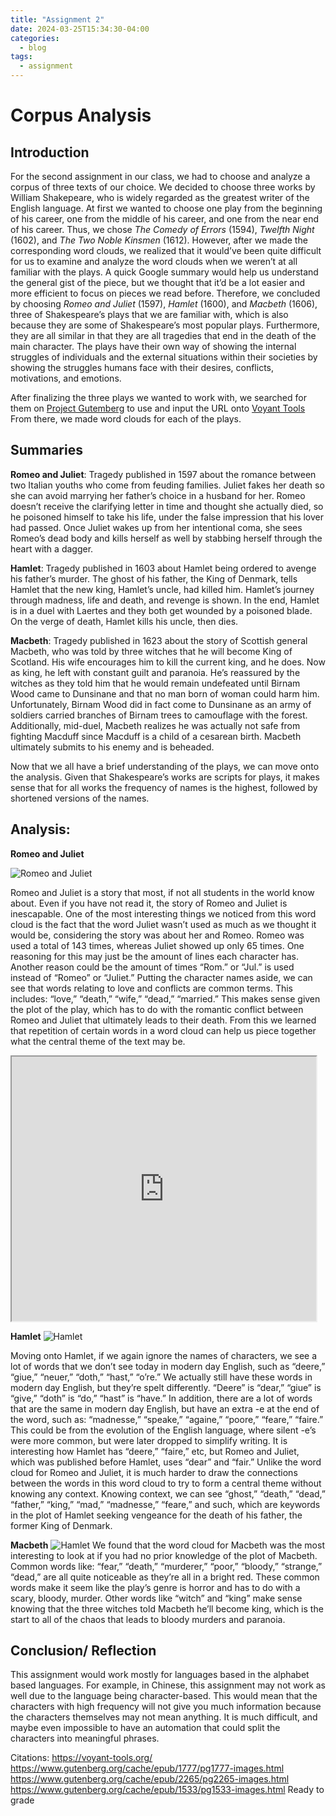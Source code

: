 ```yaml
---
title: "Assignment 2"
date: 2024-03-25T15:34:30-04:00
categories:
  - blog
tags:
  - assignment
---
```

# Corpus Analysis
## **Introduction**

For the second assignment in our class, we had to choose and analyze a corpus of three texts of our choice. We decided to choose three works by William Shakepeare, who is widely regarded as the greatest writer of the English language. At first we wanted to choose one play from the beginning of his career, one from the middle of his career, and one from the near end of his career. Thus, we chose *The Comedy of Errors* (1594), *Twelfth Night* (1602), and *The Two Noble Kinsmen* (1612). However, after we made the corresponding word clouds, we realized that it would’ve been quite difficult for us to examine and analyze the word clouds when we weren’t at all familiar with the plays. A quick Google summary would help us understand the general gist of the piece, but we thought that it’d be a lot easier and more efficient to focus on pieces we read before. Therefore, we concluded by choosing *Romeo and Juliet* (1597), *Hamlet* (1600), and *Macbeth* (1606), three of Shakespeare’s plays that we are familiar with, which is also because they are some of Shakespeare’s most popular plays. Furthermore, they are all similar in that they are all tragedies that end in the death of the main character. The plays have their own way of showing the internal struggles of individuals and the external situations within their societies by showing the struggles humans face with their desires, conflicts, motivations, and emotions.

After finalizing the three plays we wanted to work with, we searched for them on [Project Gutemberg](https://www.gutenberg.org/) to use and input the URL onto [Voyant Tools](https://voyant-tools.org/) From there, we made word clouds for each of the plays. 



## **Summaries**


**Romeo and Juliet**: Tragedy published in 1597 about the romance between two Italian youths who come from feuding families. Juliet fakes her death so she can avoid marrying her father’s choice in a husband for her. Romeo doesn’t receive the clarifying letter in time and thought she actually died, so he poisoned himself to take his life, under the false impression that his lover had passed. Once Juliet wakes up from her intentional coma, she sees Romeo’s dead body and kills herself as well by stabbing herself through the heart with a dagger.

**Hamlet**: Tragedy published in 1603 about Hamlet being ordered to avenge his father’s murder. The ghost of his father, the King of Denmark, tells Hamlet that the new king, Hamlet’s uncle, had killed him. Hamlet’s journey through madness, life and death, and revenge is shown. In the end, Hamlet is in a duel with Laertes and they both get wounded by a poisoned blade. On the verge of death, Hamlet kills his uncle, then dies. 

**Macbeth**: Tragedy published in 1623 about the story of Scottish general Macbeth, who was told by three witches that he will become King of Scotland. His wife encourages him to kill the current king, and he does. Now as king, he left with constant guilt and paranoia. He’s reassured by the witches as they told him that he would remain undefeated until Birnam Wood came to Dunsinane and that no man born of woman could harm him. Unfortunately, Birnam Wood did in fact come to Dunsinane as an army of soldiers carried branches of Birnam trees to camouflage with the forest. Additionally, mid-duel, Macbeth realizes he was actually not safe from fighting Macduff since Macduff is a child of a cesarean birth. Macbeth ultimately submits to his enemy and is beheaded.

Now that we all have a brief understanding of the plays, we can move onto the analysis. Given that Shakespeare’s works are scripts for plays, it makes sense that for all works the frequency of names is the highest, followed by shortened versions of the names. 


## **Analysis:**

**Romeo and Juliet**

![Romeo and Juliet](/assets/images/Romeo.png)

Romeo and Juliet is a story that most, if not all students in the world know about. Even if you have not read it, the story of Romeo and Juliet is inescapable. One of the most interesting things we noticed from this word cloud is the fact that the word Juliet wasn’t used as much as we thought it would be, considering the story was about her and Romeo. Romeo was used a total of 143 times, whereas Juliet showed up only 65 times. One reasoning for this may just be the amount of lines each character has. Another reason could be the amount of times “Rom.” or “Jul.” is used instead of “Romeo” or “Juliet.” Putting the character names aside, we can see that words relating to love and conflicts are common terms. This includes: “love,” “death,” “wife,” “dead,” “married.” This makes sense given the plot of the play, which has to do with the romantic conflict between Romeo and Juliet that ultimately leads to their death. From this we learned that repetition of certain words in a word cloud can help us piece together what the central theme of the text may be.

<iframe style='width: 487px; height: 423px;' src='https://voyant-tools.org/tool/Bubbles/?stopList=keywords-baeb4ed00eb4fab89eb1a6fc0d518fbf&audio=true&speed=23&corpus=6a26624e0252e46ac02ecc34444d767d'></iframe>

**Hamlet**
![Hamlet](/assets/images/hamlet.png)

Moving onto Hamlet, if we again ignore the names of characters, we see a lot of words that we don’t see today in modern day English, such as “deere,” “giue,” “neuer,” “doth,” “hast,” “o’re.” We actually still have these words in modern day English, but they’re spelt differently. “Deere” is “dear,” “giue” is “give,” “doth” is “do,” “hast” is “have.” In addition, there are a lot of words that are the same in modern day English, but have an extra -e at the end of the word, such as: “madnesse,” “speake,” “againe,” “poore,” “feare,” “faire.” This could be from the evolution of the English language, where silent -e’s were more common, but were later dropped to simplify writing. It is interesting how Hamlet has “deere,” “faire,” etc, but Romeo and Juliet, which was published before Hamlet, uses “dear” and “fair.” Unlike the word cloud for Romeo and Juliet, it is much harder to draw the connections between the words in this word cloud to try to form a central theme without knowing any context. Knowing context, we can see “ghost,” “death,” “dead,” “father,” “king,” “mad,” “madnesse,” “feare,” and such, which are keywords in the plot of Hamlet seeking vengeance for the death of his father, the former King of Denmark.

**Macbeth** 
![Hamlet](/assets/images/macbeth.png)
We found that the word cloud for Macbeth was the most interesting to look at if you had no prior knowledge of the plot of Macbeth. Common words like: “fear,” “death,” “murderer,” “poor,” “bloody,” “strange,” “dead,” are all quite noticeable as they’re all in a bright red. These common words make it seem like the play’s genre is horror and has to do with a scary, bloody, murder. Other words like “witch” and “king” make sense knowing that the three witches told Macbeth he’ll become king, which is the start to all of the chaos that leads to bloody murders and paranoia.

## **Conclusion/ Reflection**

This assignment would work mostly for languages based in the alphabet based languages. For example, in Chinese, this assignment may not work as well due to the language being character-based. This would mean that the characters with high frequency will not give you much information because the characters themselves may not mean anything. It is much difficult, and maybe even impossible to have an automation that could split the characters into meaningful phrases. 




Citations:
https://voyant-tools.org/
https://www.gutenberg.org/cache/epub/1777/pg1777-images.html 
https://www.gutenberg.org/cache/epub/2265/pg2265-images.html 
https://www.gutenberg.org/cache/epub/1533/pg1533-images.html 
Ready to grade

  

